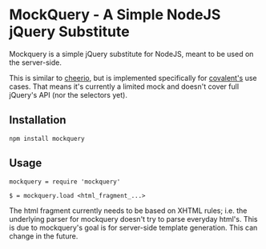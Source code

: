 # MockQuery - A Simple NodeJS jQuery Substitute

Mockquery is a simple jQuery substitute for NodeJS, meant to be used on the server-side.

This is similar to [cheerio](https://github.com/MatthewMueller/cheerio), but is implemented specifically for
[covalent's](http://github.com/yinso/covalent) use cases. That means it's currently a limited mock and doesn't cover
full jQuery's API (nor the selectors yet).

## Installation

    npm install mockquery

## Usage

    mockquery = require 'mockquery'

    $ = mockquery.load <html_fragment_...>

The html fragment currently needs to be based on XHTML rules; i.e. the underlying parser for mockquery doesn't try to parse
everyday html's. This is due to mockquery's goal is for server-side template generation. This can change in the future.

